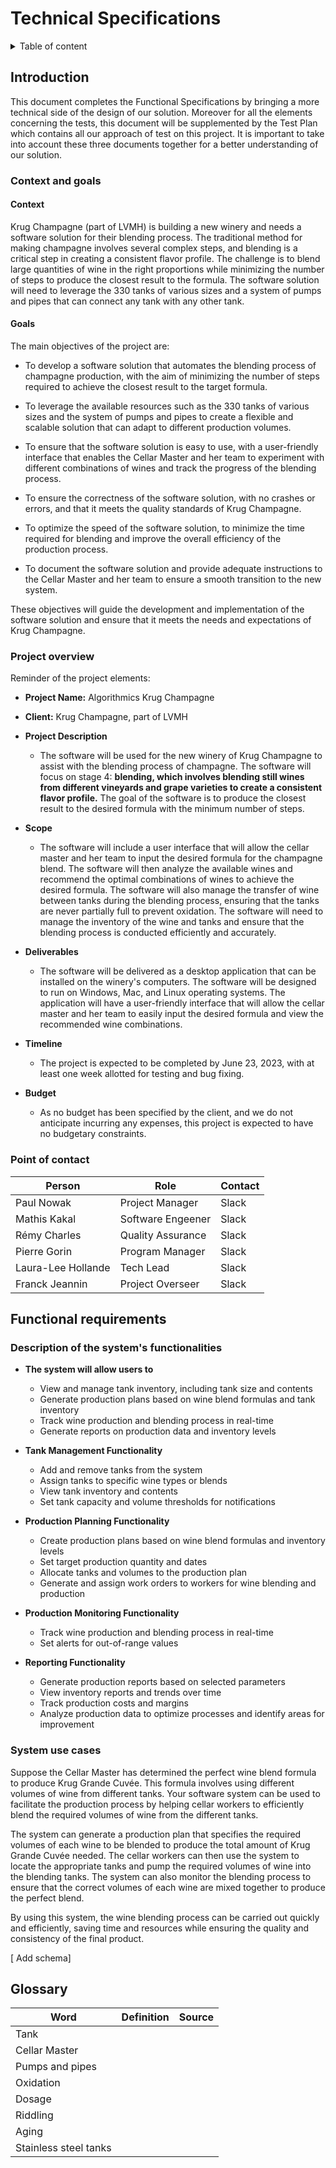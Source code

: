 # Technical Specifications

<details>

<summary>
Table of content
</summary>

- [Technical Specifications](#technical-specifications)
  - [Introduction](#introduction)
    - [Context and goals](#context-and-goals)
      - [Context](#context)
      - [Goals](#goals)
    - [Project overview](#project-overview)
    - [Point of contact](#point-of-contact)
  - [Functional requirements](#functional-requirements)
    - [Description of the system's functionalities](#description-of-the-systems-functionalities)
    - [System use cases](#system-use-cases)
  - [Glossary](#glossary)

</details>

## Introduction

This document completes the Functional Specifications by bringing a more technical side of the design of our solution. Moreover for all the elements concerning the tests, this document will be supplemented by the Test Plan which contains all our approach of test on this project.
It is important to take into account these three documents together for a better understanding of our solution.

### Context and goals

#### Context

Krug Champagne (part of LVMH) is building a new winery and needs a software solution for their blending process. The traditional method for making champagne involves several complex steps, and blending is a critical step in creating a consistent flavor profile. The challenge is to blend large quantities of wine in the right proportions while minimizing the number of steps to produce the closest result to the formula. The software solution will need to leverage the 330 tanks of various sizes and a system of pumps and pipes that can connect any tank with any other tank.

#### Goals

The main objectives of the project are:

- To develop a software solution that automates the blending process of champagne production, with the aim of minimizing the number of steps required to achieve the closest result to the target formula.

- To leverage the available resources such as the 330 tanks of various sizes and the system of pumps and pipes to create a flexible and scalable solution that can adapt to different production volumes.

- To ensure that the software solution is easy to use, with a user-friendly interface that enables the Cellar Master and her team to experiment with different combinations of wines and track the progress of the blending process.

- To ensure the correctness of the software solution, with no crashes or errors, and that it meets the quality standards of Krug Champagne.

- To optimize the speed of the software solution, to minimize the time required for blending and improve the overall efficiency of the production process.

- To document the software solution and provide adequate instructions to the Cellar Master and her team to ensure a smooth transition to the new system.

These objectives will guide the development and implementation of the software solution and ensure that it meets the needs and expectations of Krug Champagne.

### Project overview

Reminder of the project elements:

- **Project Name:** Algorithmics Krug Champagne

- **Client:** Krug Champagne, part of LVMH

- **Project Description**

  - The software will be used for the new winery of Krug Champagne to assist with the blending process of champagne. The software will focus on stage 4: **blending, which involves blending still wines from different vineyards and grape varieties to create a consistent flavor profile.** The goal of the software is to produce the closest result to the desired formula with the minimum number of steps.

- **Scope**

  - The software will include a user interface that will allow the cellar master and her team to input the desired formula for the champagne blend. The software will then analyze the available wines and recommend the optimal combinations of wines to achieve the desired formula. The software will also manage the transfer of wine between tanks during the blending process, ensuring that the tanks are never partially full to prevent oxidation. The software will need to manage the inventory of the wine and tanks and ensure that the blending process is conducted efficiently and accurately.

- **Deliverables**

  - The software will be delivered as a desktop application that can be installed on the winery's computers. The software will be designed to run on Windows, Mac, and Linux operating systems. The application will have a user-friendly interface that will allow the cellar master and her team to easily input the desired formula and view the recommended wine combinations.

- **Timeline**

  - The project is expected to be completed by June 23, 2023, with at least one week allotted for testing and bug fixing.

- **Budget**

  - As no budget has been specified by the client, and we do not anticipate incurring any expenses, this project is expected to have no budgetary constraints.

### Point of contact

| Person             | Role              | Contact |
|--------------------|-------------------|---------|
| Paul Nowak         | Project Manager   | Slack   |
| Mathis Kakal       | Software Engeener | Slack   |
| Rémy Charles       | Quality Assurance | Slack   |
| Pierre Gorin       | Program Manager   | Slack   |
| Laura-Lee Hollande | Tech Lead         | Slack   |
| Franck Jeannin     | Project Overseer  | Slack   |

## Functional requirements

### Description of the system's functionalities

- **The system will allow users to**

  - View and manage tank inventory, including tank size and contents
  - Generate production plans based on wine blend formulas and tank inventory
  - Track wine production and blending process in real-time
  - Generate reports on production data and inventory levels

- **Tank Management Functionality**

  - Add and remove tanks from the system
  - Assign tanks to specific wine types or blends
  - View tank inventory and contents
  - Set tank capacity and volume thresholds for notifications

- **Production Planning Functionality**

  - Create production plans based on wine blend formulas and inventory levels
  - Set target production quantity and dates
  - Allocate tanks and volumes to the production plan
  - Generate and assign work orders to workers for wine blending and production

- **Production Monitoring Functionality**

  - Track wine production and blending process in real-time
  - Set alerts for out-of-range values

- **Reporting Functionality**

  - Generate production reports based on selected parameters
  - View inventory reports and trends over time
  - Track production costs and margins
  - Analyze production data to optimize processes and identify areas for improvement

### System use cases

Suppose the Cellar Master has determined the perfect wine blend formula to produce Krug Grande Cuvée. This formula involves using different volumes of wine from different tanks. Your software system can be used to facilitate the production process by helping cellar workers to efficiently blend the required volumes of wine from the different tanks.

The system can generate a production plan that specifies the required volumes of each wine to be blended to produce the total amount of Krug Grande Cuvée needed. The cellar workers can then use the system to locate the appropriate tanks and pump the required volumes of wine into the blending tanks. The system can also monitor the blending process to ensure that the correct volumes of each wine are mixed together to produce the perfect blend.

By using this system, the wine blending process can be carried out quickly and efficiently, saving time and resources while ensuring the quality and consistency of the final product.

[ Add schema]

## Glossary

| Word                  | Definition | Source |
|-----------------------|------------|--------|
| Tank                  |            |        |
| Cellar Master         |            |        |
| Pumps and pipes       |            |        |
| Oxidation             |            |        |
| Dosage                |            |        |
| Riddling              |            |        |
| Aging                 |            |        |
| Stainless steel tanks |            |        |
